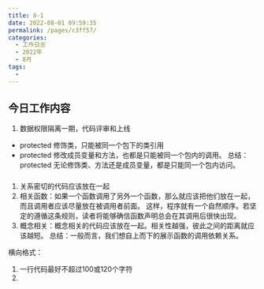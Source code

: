 ```yaml
---
title: 8-1
date: 2022-08-01 09:59:35
permalink: /pages/c3ff57/
categories:
  - 工作日志
  - 2022年
  - 8月
tags:
  - 
---
```


## 今日工作内容
1. 数据权限隔离一期，代码评审和上线

- protected 修饰类，只能被同一个包下的类引用
- protected 修改成员变量和方法，也都是只能被同一个包内的调用。
总结：protected 无论修饰类、方法还是成员变量，都是只能同一个包内访问。

###
1. 关系密切的代码应该放在一起
2. 相关函数：如果一个函数调用了另外一个函数，那么就应该把他们放在一起，而且调用者应该尽量放在被调用者前面。
这样，程序就有一个自然顺序。若坚定的遵循这条规则，读者将能够确信函数声明总会在其调用后很快出现。
3. 概念相关：概念相关的代码应该放在一起。相关性越强，彼此之间的距离就应该越短。
总结：一般而言，我们想自上而下的展示函数的调用依赖关系。

横向格式：
1. 一行代码最好不超过100或120个字符
2. 
